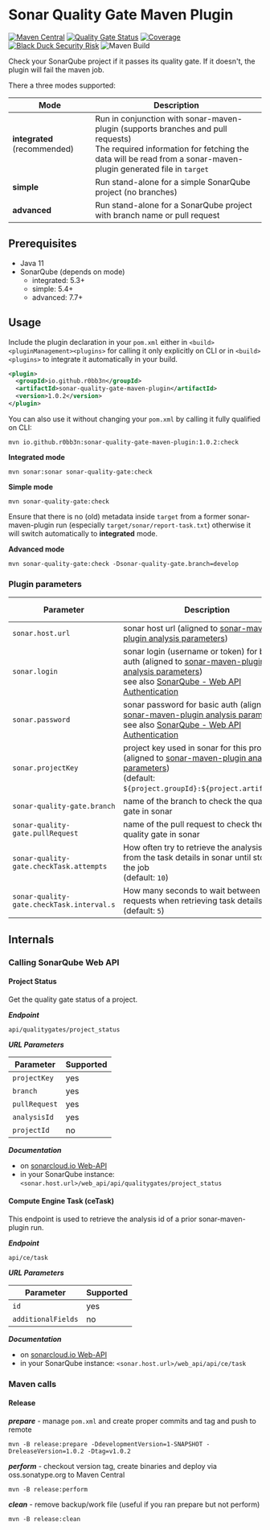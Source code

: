 # Sonar Quality Gate Maven Plugin

[![Maven Central](https://maven-badges.herokuapp.com/maven-central/io.github.r0bb3n/sonar-quality-gate-maven-plugin/badge.svg)](https://maven-badges.herokuapp.com/maven-central/io.github.r0bb3n/sonar-quality-gate-maven-plugin)
[![Quality Gate Status](https://sonarcloud.io/api/project_badges/measure?project=io.github.r0bb3n%3Asonar-quality-gate-maven-plugin&metric=alert_status)](https://sonarcloud.io/dashboard?id=io.github.r0bb3n%3Asonar-quality-gate-maven-plugin)
[![Coverage](https://sonarcloud.io/api/project_badges/measure?project=io.github.r0bb3n%3Asonar-quality-gate-maven-plugin&metric=coverage)](https://sonarcloud.io/dashboard?id=io.github.r0bb3n%3Asonar-quality-gate-maven-plugin)
[![Black Duck Security Risk](https://copilot.blackducksoftware.com/github/repos/r0bb3n/sonar-quality-gate-maven-plugin/branches/master/badge-risk.svg)](https://copilot.blackducksoftware.com/github/repos/r0bb3n/sonar-quality-gate-maven-plugin/branches/master)
![Maven Build](https://github.com/r0bb3n/sonar-quality-gate-maven-plugin/workflows/Maven%20Build/badge.svg)

Check your SonarQube project if it passes its quality gate. If it doesn't, the plugin will fail the maven job.

There a three modes supported:

| Mode                         | Description                                                                                                                                                                                          |
|------------------------------|------------------------------------------------------------------------------------------------------------------------------------------------------------------------------------------------------|
| **integrated** (recommended) | Run in conjunction with sonar-maven-plugin (supports branches and pull requests)<br>The required information for fetching the data will be read from a sonar-maven-plugin generated file in `target` |
| **simple**                   | Run stand-alone for a simple SonarQube project (no branches)                                                                                                                                         |
| **advanced**                 | Run stand-alone for a SonarQube project with branch name or pull request                                                                                                                             |

## Prerequisites

* Java 11
* SonarQube (depends on mode)
  * integrated: 5.3+ 
  * simple: 5.4+
  * advanced: 7.7+

## Usage

Include the plugin declaration in your `pom.xml` either in `<build><pluginManagement><plugins>` for
calling it only explicitly on CLI or in `<build><plugins>` to integrate it automatically in your build.  

```xml
<plugin>
  <groupId>io.github.r0bb3n</groupId>
  <artifactId>sonar-quality-gate-maven-plugin</artifactId>
  <version>1.0.2</version>
</plugin>
```

You can also use it without changing your `pom.xml` by calling it fully qualified on CLI:

```
mvn io.github.r0bb3n:sonar-quality-gate-maven-plugin:1.0.2:check
```

**Integrated mode**

```
mvn sonar:sonar sonar-quality-gate:check
```

**Simple mode**

```
mvn sonar-quality-gate:check
```
Ensure that there is no (old) metadata inside `target` from a former sonar-maven-plugin run 
(especially `target/sonar/report-task.txt`) otherwise it will switch automatically to **integrated** mode.

**Advanced mode**

```
mvn sonar-quality-gate:check -Dsonar-quality-gate.branch=develop
```

### Plugin parameters

| Parameter                                 | Description                                                                                                                                                                                     | Used in mode     |
|-------------------------------------------|-------------------------------------------------------------------------------------------------------------------------------------------------------------------------------------------------|------------------|
| `sonar.host.url`                          | sonar host url (aligned to [sonar-maven-plugin analysis parameters][sonar-analysis-param])                                                                                                      | _all_            |
| `sonar.login`                             | sonar login (username or token) for basic auth (aligned to [sonar-maven-plugin analysis parameters][sonar-analysis-param])<br>see also [SonarQube - Web API Authentication][sonar-web-api-auth] | _all_            |
| `sonar.password`                          | sonar password for basic auth (aligned to [sonar-maven-plugin analysis parameters][sonar-analysis-param])<br>see also [SonarQube - Web API Authentication][sonar-web-api-auth]                  | _all_            |
| `sonar.projectKey`                        | project key used in sonar for this project (aligned to [sonar-maven-plugin analysis parameters][sonar-analysis-param])<br>(default: `${project.groupId}:${project.artifactId}`)                 | simple, advanced |
| `sonar-quality-gate.branch`               | name of the branch to check the quality gate in sonar                                                                                                                                           | advanced         |
| `sonar-quality-gate.pullRequest`          | name of the pull request to check the quality gate in sonar                                                                                                                                     | advanced         |
| `sonar-quality-gate.checkTask.attempts`   | How often try to retrieve the analysis id from the task details in sonar until stopping the job<br>(default: `10`)                                                                              | integrated       |
| `sonar-quality-gate.checkTask.interval.s` | How many seconds to wait between two requests when retrieving task details<br>(default: `5`)                                                                                                    | integrated       |

[sonar-analysis-param]: https://docs.sonarqube.org/latest/analysis/analysis-parameters/
[sonar-web-api-auth]: https://docs.sonarqube.org/latest/extend/web-api/

## Internals

### Calling SonarQube Web API

#### Project Status

Get the quality gate status of a project.

**_Endpoint_**

`api/qualitygates/project_status`

**_URL Parameters_**
 
| Parameter     | Supported |
|---------------|-----------|
| `projectKey`  | yes       |
| `branch`      | yes       |
| `pullRequest` | yes       |
| `analysisId`  | yes       |
| `projectId`   | no        |

**_Documentation_** 
  
* on [sonarcloud.io Web-API](https://sonarcloud.io/web_api/api/qualitygates/project_status)
* in your SonarQube instance: `<sonar.host.url>/web_api/api/qualitygates/project_status`

#### Compute Engine Task (ceTask)

This endpoint is used to retrieve the analysis id of a prior sonar-maven-plugin run.

**_Endpoint_**

`api/ce/task`

**_URL Parameters_**
 
| Parameter          | Supported |
|--------------------|-----------|
| `id`               | yes       |
| `additionalFields` | no        |

**_Documentation_** 
  
* on [sonarcloud.io Web-API](https://sonarcloud.io/web_api/api/ce/task)
* in your SonarQube instance: `<sonar.host.url>/web_api/api/ce/task`

### Maven calls

#### Release 

**_prepare_** - manage `pom.xml` and create proper commits and tag and push to remote

```
mvn -B release:prepare -DdevelopmentVersion=1-SNAPSHOT -DreleaseVersion=1.0.2 -Dtag=v1.0.2
```

**_perform_** - checkout version tag, create binaries and deploy via oss.sonatype.org to Maven Central

```
mvn -B release:perform
```


**_clean_** - remove backup/work file (useful if you ran prepare but not perform)

```
mvn -B release:clean
```

